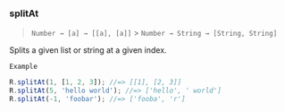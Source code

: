 ### splitAt

> `Number → [a] → [[a], [a]]` > `Number → String → [String, String]`

Splits a given list or string at a given index.

`Example`

```js
R.splitAt(1, [1, 2, 3]); //=> [[1], [2, 3]]
R.splitAt(5, 'hello world'); //=> ['hello', ' world']
R.splitAt(-1, 'foobar'); //=> ['fooba', 'r']
```
